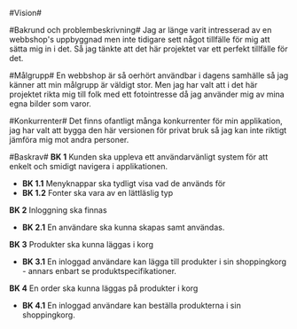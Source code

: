 #Vision#

#Bakrund och problembeskrivning#
Jag ar länge varit intresserad av en webbshop's uppbyggnad men inte tidigare sett något tillfälle för mig att sätta mig  in i det.
Så jag tänkte att det här projektet var ett perfekt tillfälle för det.

#Målgrupp#
En webbshop är så oerhört användbar i dagens samhälle så jag känner att min målgrupp är väldigt stor. Men jag har valt att i det här projektet rikta mig till folk med ett
fotointresse då jag använder mig av mina egna bilder som varor.

#Konkurrenter#
Det finns ofantligt många konkurrenter för min applikation, jag har valt att bygga den här versionen för privat bruk så jag kan inte riktigt jämföra mig mot andra personer.

#Baskrav#
**BK 1** Kunden ska uppleva ett användarvänligt system för att enkelt och smidigt navigera i applikationen.
  - **BK 1.1** Menyknappar ska tydligt visa vad de används för
  - **BK 1.2** Fonter ska vara av en lättläslig typ

**BK 2** Inloggning ska finnas
  - **BK 2.1** En användare ska kunna skapas samt användas.

**BK 3** Produkter ska kunna läggas i korg
  - **BK 3.1** En inloggad användare kan lägga till produkter i sin shoppingkorg - annars enbart se produktspecifikationer.
  
  **BK 4** En order ska kunna läggas på produkter i korg
  - **BK 4.1** En inloggad användare kan beställa produkterna i sin shoppingkorg.